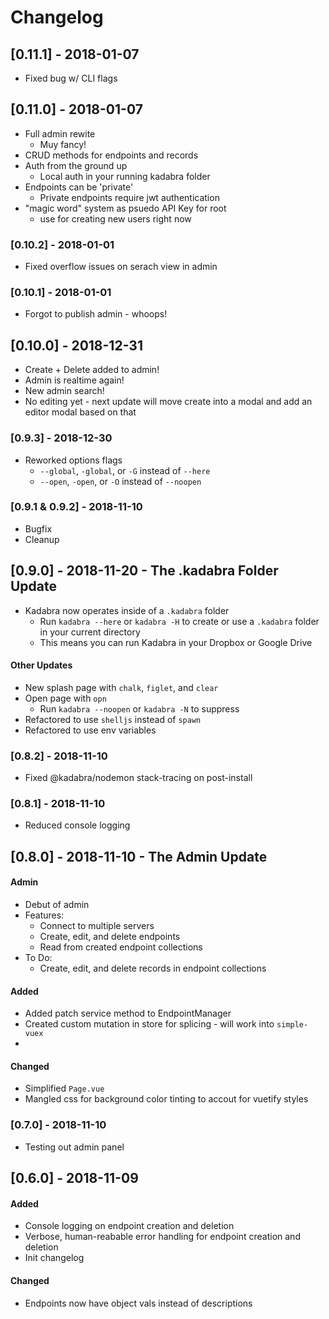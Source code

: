 # Changelog

## [0.11.1] - 2018-01-07
- Fixed bug w/ CLI flags

## [0.11.0] - 2018-01-07
- Full admin rewite
  - Muy fancy!
- CRUD methods for endpoints and records
- Auth from the ground up
  - Local auth in your running kadabra folder
- Endpoints can be 'private'
  - Private endpoints require jwt authentication
- "magic word" system as psuedo API Key for root 
  - use for creating new users right now

### [0.10.2] - 2018-01-01
- Fixed overflow issues on serach view in admin

### [0.10.1] - 2018-01-01
- Forgot to publish admin - whoops!

## [0.10.0] - 2018-12-31
- Create + Delete added to admin!
- Admin is realtime again!
- New admin search!
- No editing yet - next update will move create into a modal and add an editor modal based on that

### [0.9.3] - 2018-12-30
- Reworked options flags
  - `--global`, `-global`, or `-G` instead of `--here`
  - `--open`, `-open`, or `-O` instead of `--noopen`

### [0.9.1 & 0.9.2] - 2018-11-10
- Bugfix
- Cleanup

## [0.9.0] - 2018-11-20 - The .kadabra Folder Update
- Kadabra now operates inside of a `.kadabra` folder
  - Run `kadabra --here` or `kadabra -H` to create or use a `.kadabra` folder in your current directory
  - This means you can run Kadabra in your Dropbox or Google Drive

#### Other Updates
- New splash page with `chalk`, `figlet`, and `clear`
- Open page with `opn`
  - Run `kadabra --noopen` or `kadabra -N` to suppress
- Refactored to use `shelljs` instead of `spawn`
- Refactored to use env variables

### [0.8.2] - 2018-11-10
- Fixed @kadabra/nodemon stack-tracing on post-install

### [0.8.1] - 2018-11-10
- Reduced console logging

## [0.8.0] - 2018-11-10 - The Admin Update

#### Admin
- Debut of admin
- Features:
  - Connect to multiple servers
  - Create, edit, and delete endpoints
  - Read from created endpoint collections
- To Do:
  - Create, edit, and delete records in endpoint collections

#### Added
- Added patch service method to EndpointManager
- Created custom mutation in store for splicing - will work into `simple-vuex`
- 

#### Changed
- Simplified `Page.vue`
- Mangled css for background color tinting to accout for vuetify styles

### [0.7.0] - 2018-11-10
- Testing out admin panel

## [0.6.0] - 2018-11-09
#### Added
- Console logging on endpoint creation and deletion
- Verbose, human-reabable error handling for endpoint creation and deletion
- Init changelog

#### Changed
- Endpoints now have object vals instead of descriptions
